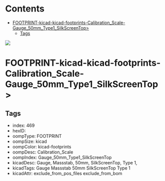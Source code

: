 



Contents
========

* [FOOTPRINT-kicad-kicad-footprints-Calibration_Scale-Gauge_50mm_Type1_SilkScreenTop>](#footprint-kicad-kicad-footprints-calibration_scale-gauge_50mm_type1_silkscreentop)
	* [Tags](#tags)
  
![][im]
# FOOTPRINT-kicad-kicad-footprints-Calibration_Scale-Gauge_50mm_Type1_SilkScreenTop>

## Tags

- index: 469
- hexID: 
- oompType: FOOTPRINT
- oompSize: kicad
- oompColor: kicad-footprints
- oompDesc: Calibration_Scale
- oompIndex: Gauge_50mm_Type1_SilkScreenTop
- kicadDesc: Gauge, Massstab, 50mm, SilkScreenTop, Type 1,
- kicadTags: Gauge Massstab 50mm SilkScreenTop Type 1
- kicadAttr: exclude_from_pos_files exclude_from_bom



[im]: image.png
